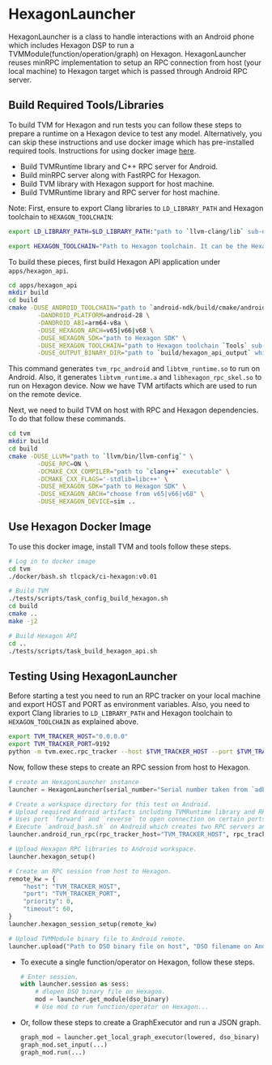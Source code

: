 <!--- Licensed to the Apache Software Foundation (ASF) under one -->
<!--- or more contributor license agreements.  See the NOTICE file -->
<!--- distributed with this work for additional information -->
<!--- regarding copyright ownership.  The ASF licenses this file -->
<!--- to you under the Apache License, Version 2.0 (the -->
<!--- "License"); you may not use this file except in compliance -->
<!--- with the License.  You may obtain a copy of the License at -->

<!---   http://www.apache.org/licenses/LICENSE-2.0 -->

<!--- Unless required by applicable law or agreed to in writing, -->
<!--- software distributed under the License is distributed on an -->
<!--- "AS IS" BASIS, WITHOUT WARRANTIES OR CONDITIONS OF ANY -->
<!--- KIND, either express or implied.  See the License for the -->
<!--- specific language governing permissions and limitations -->
<!--- under the License. -->

# HexagonLauncher
HexagonLauncher is a class to handle interactions with an Android phone which includes Hexagon DSP to run a TVMModule(function/operation/graph) on Hexagon. HexagonLauncher reuses minRPC implementation to setup an RPC connection from host (your local machine) to Hexagon target which is passed through Android RPC server.

## Build Required Tools/Libraries
To build TVM for Hexagon and run tests you can follow these steps to prepare a runtime on a Hexagon device to test any model. Alternatively, you can skip these instructions and use docker image which has pre-installed required tools. Instructions for using docker image [here](#use-hexagon-docker-image).

- Build TVMRuntime library and C++ RPC server for Android.
- Build minRPC server along with FastRPC for Hexagon.
- Build TVM library with Hexagon support for host machine.
- Build TVMRuntime library and RPC server for host machine.

Note: First, ensure to export Clang libraries to `LD_LIBRARY_PATH` and Hexagon toolchain to `HEXAGON_TOOLCHAIN`:

```bash
export LD_LIBRARY_PATH=$LD_LIBRARY_PATH:"path to `llvm-clang/lib` sub-directory"

export HEXAGON_TOOLCHAIN="Path to Hexagon toolchain. It can be the Hexagon toolchain included in the SDK, for example `HEXAGON_SDK_PATH/tools/HEXAGON_Tools/x.y.z/Tools`.  The `x.y.z` in the path is the toolchain version number, which is specific to the version of the SDK."
```

To build these pieces, first build Hexagon API application under `apps/hexagon_api`.

```bash
cd apps/hexagon_api
mkdir build
cd build
cmake -DUSE_ANDROID_TOOLCHAIN="path to `android-ndk/build/cmake/android.toolchain.cmake` file" \
        -DANDROID_PLATFORM=android-28 \
        -DANDROID_ABI=arm64-v8a \
        -DUSE_HEXAGON_ARCH=v65|v66|v68 \
        -DUSE_HEXAGON_SDK="path to Hexagon SDK" \
        -DUSE_HEXAGON_TOOLCHAIN="path to Hexagon toolchain `Tools` sub-directory which explained above" \
        -DUSE_OUTPUT_BINARY_DIR="path to `build/hexagon_api_output` which is a sub-directory of `tvm`" ..
```

This command generates `tvm_rpc_android` and `libtvm_runtime.so` to run on Android. Also, it generates `libtvm_runtime.a` and `libhexagon_rpc_skel.so` to run on Hexagon device. Now we have TVM artifacts which are used to run on the remote device.

Next, we need to build TVM on host with RPC and Hexagon dependencies. To do that follow these commands.

```bash
cd tvm
mkdir build
cd build
cmake -DUSE_LLVM="path to `llvm/bin/llvm-config`" \
        -DUSE_RPC=ON \
        -DCMAKE_CXX_COMPILER="path to `clang++` executable" \
        -DCMAKE_CXX_FLAGS='-stdlib=libc++' \
        -DUSE_HEXAGON_SDK="path to Hexagon SDK" \
        -DUSE_HEXAGON_ARCH="choose from v65|v66|v68" \
        -DUSE_HEXAGON_DEVICE=sim ..
```

## Use Hexagon Docker Image
To use this docker image, install TVM and tools follow these steps.

```bash
# Log in to docker image
cd tvm
./docker/bash.sh tlcpack/ci-hexagon:v0.01

# Build TVM
./tests/scripts/task_config_build_hexagon.sh 
cd build
cmake ..
make -j2

# Build Hexagon API
cd ..
./tests/scripts/task_build_hexagon_api.sh 
```

## Testing Using HexagonLauncher
Before starting a test you need to run an RPC tracker on your local machine and export HOST and PORT as environment variables. Also, you need to export Clang libraries to `LD_LIBRARY_PATH` and Hexagon toolchain to `HEXAGON_TOOLCHAIN` as explained above.

```bash
export TVM_TRACKER_HOST="0.0.0.0"
export TVM_TRACKER_PORT=9192
python -m tvm.exec.rpc_tracker --host $TVM_TRACKER_HOST --port $TVM_TRACKER_PORT
```

Now, follow these steps to create an RPC session from host to Hexagon.

```python
# create an HexagonLauncher instance
launcher = HexagonLauncher(serial_number="Serial number taken from `adb devices` command")

# Create a workspace directory for this test on Android.
# Upload required Android artifacts including TVMRuntime library and RPC server to Android workspace.
# Uses port `forward` and `reverse` to open connection on certain ports that TVM uses to connect to RPC tracker.
# Execute `android_bash.sh` on Android which creates two RPC servers and connects them to RPC tracker running on host machine. 
launcher.android_run_rpc(rpc_tracker_host="TVM_TRACKER_HOST", rpc_tracker_port="TVM_TRACKER_PORT")

# Upload Hexagon RPC libraries to Android workspace.
launcher.hexagon_setup()

# Create an RPC session from host to Hexagon.
remote_kw = {
    "host": "TVM_TRACKER_HOST",
    "port": "TVM_TRACKER_PORT",
    "priority": 0,
    "timeout": 60,
}
launcher.hexagon_session_setup(remote_kw)

# Upload TVMModule binary file to Android remote.
launcher.upload("Path to DSO binary file on host", "DSO filename on Android remote")
```

- To execute a single function/operator on Hexagon, follow these steps.
    ```python
    # Enter session.
    with launcher.session as sess:
        # dlopen DSO binary file on Hexagon.
        mod = launcher.get_module(dso_binary)
        # Use mod to run function/operator on Hexagon...
    ```
- Or, follow these steps to create a GraphExecutor and run a JSON graph.
    ```python
    graph_mod = launcher.get_local_graph_executor(lowered, dso_binary)
    graph_mod.set_input(...)
    graph_mod.run(...)
    ```

